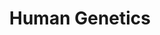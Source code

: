 ---
layout: course-page
title: Human Genetics
instructor:
  - name: Ms. Cheryl Hach
    url: instructional/MsCherylHach
coursename: KAMSC HUMAN GENETICS (H)
description: "A college level course. Human Genetics is a one-semester course that includes a study of both classical and molecular genetics plus an introduction to the new science of bioinformatics. The course aims to help students learn to define basic genetic mechanisms in <u>human</u> inheritance, examine genes and genomes and use bioinformatics techniques that go beyond the human genome project and study genes and the diseases they cause."
---